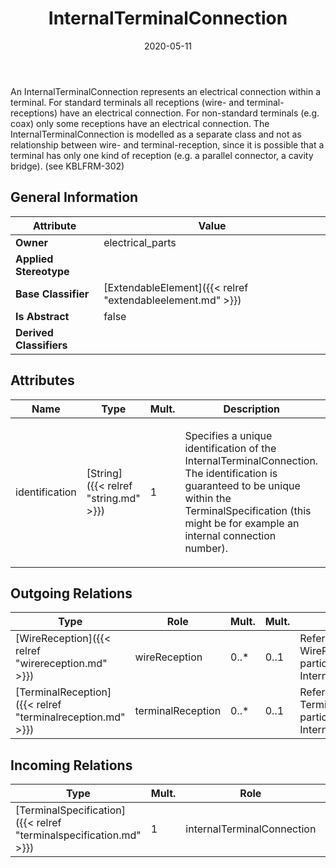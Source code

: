 ﻿---
title: InternalTerminalConnection
toc: false
type: specs
date: "2020-05-11"
draft: false
specification: VEC
version: 1.2.0
documentType: "Recommendation"
elementType: Class
classes:
  - InternalTerminalConnection
menu_name: vec-1.2.0
---
<p> An InternalTerminalConnection represents an electrical connection within a terminal. For standard terminals all receptions (wire- and terminal-receptions) have an electrical connection. For non-standard terminals (e.g. coax) only some receptions have an electrical connection. The InternalTerminalConnection is modelled as a separate class and not as relationship between wire- and terminal-reception, since it is possible that a terminal has only one kind of reception (e.g. a parallel connector, a cavity bridge). (see KBLFRM-302)      </p>

## General Information

| Attribute               | Value |
|-------------------------|-------|
| **Owner**               | electrical_parts |
| **Applied Stereotype**  |   |
| **Base Classifier**     | [ExtendableElement]({{< relref "extendableelement.md" >}})<br/>  |
| **Is Abstract**         | false |
| **Derived Classifiers** |   |

## Attributes
|  Name  |  Type  |  Mult.  |  Description  |  Owning Classifier  |
|--------|--------|---------|---------------|--------------|
|identification | [String]({{< relref "string.md" >}}) | 1 | <p> Specifies a unique identification of the InternalTerminalConnection. The identification is guaranteed to be unique within the TerminalSpecification (this might be for example an internal connection number).      </p> | [InternalTerminalConnection]({{< relref "internalterminalconnection.md" >}}) |

## Outgoing Relations
|    Type  |   Role   |   Mult.   |   Mult.   |   Description   |
|----------|----------|-----------|-----------|-----------------|
| [WireReception]({{< relref "wirereception.md" >}}) | wireReception | 0..* | 0..1 | References the WireReceptions that participate in the InternalTerminalConnection. |
| [TerminalReception]({{< relref "terminalreception.md" >}}) | terminalReception | 0..* | 0..1 | References the TerminalReceptions that participate in the InternalTerminalConnection. |
##  Incoming Relations
|    Type  |   Mult.  |   Role    |   Mult.   |   Description  |
|----------|----------|-----------|-----------|----------------|
| [TerminalSpecification]({{< relref "terminalspecification.md" >}}) | 1 | internalTerminalConnection | 0..* | Specifies the InternalTerminalConnections of the terminal. |
